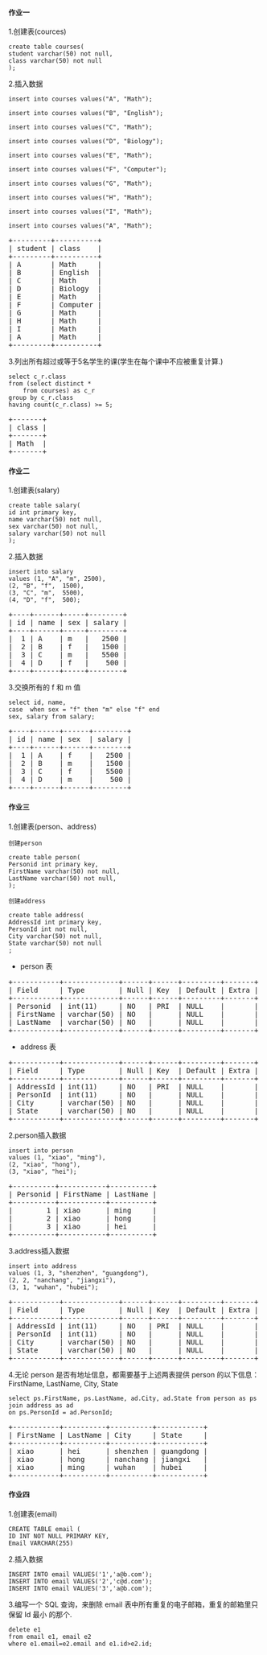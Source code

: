 #### 作业一
1.创建表(cources)
```
create table courses(
student varchar(50) not null,
class varchar(50) not null
);
```

2.插入数据
```
insert into courses values("A", "Math");

insert into courses values("B", "English");

insert into courses values("C", "Math");

insert into courses values("D", "Biology");

insert into courses values("E", "Math");

insert into courses values("F", "Computer");

insert into courses values("G", "Math");

insert into courses values("H", "Math");

insert into courses values("I", "Math");

insert into courses values("A", "Math");
```

<pre>
+---------+----------+
| student | class    |
+---------+----------+
| A       | Math     |
| B       | English  |
| C       | Math     |
| D       | Biology  |
| E       | Math     |
| F       | Computer |
| G       | Math     |
| H       | Math     |
| I       | Math     |
| A       | Math     |
+---------+----------+
</pre>

3.列出所有超过或等于5名学生的课(学生在每个课中不应被重复计算.)
```
select c_r.class 
from (select distinct * 
    from courses) as c_r 
group by c_r.class  
having count(c_r.class) >= 5;
```
<pre>
+-------+
| class |
+-------+
| Math  |
+-------+
</pre>

#### 作业二
1.创建表(salary)
```
create table salary(
id int primary key,
name varchar(50) not null,
sex varchar(50) not null,
salary varchar(50) not null
);

```

2.插入数据
```
insert into salary
values (1, "A", "m", 2500),
(2, "B", "f",  1500),
(3, "C", "m",  5500),
(4, "D", "f",  500);
```
<pre>
+----+------+-----+--------+
| id | name | sex | salary |
+----+------+-----+--------+
|  1 | A    | m   |   2500 |
|  2 | B    | f   |   1500 |
|  3 | C    | m   |   5500 |
|  4 | D    | f   |    500 |
+----+------+-----+--------+
</pre>

3.交换所有的 f 和 m 值
```
select id, name, 
case  when sex = "f" then "m" else "f" end 
sex, salary from salary;
```
<pre>
+----+------+------+--------+
| id | name | sex  | salary |
+----+------+------+--------+
|  1 | A    | f    |   2500 |
|  2 | B    | m    |   1500 |
|  3 | C    | f    |   5500 |
|  4 | D    | m    |    500 |
+----+------+------+--------+
</pre>

#### 作业三
1.创建表(person、address)
```
创建person

create table person(
Personid int primary key,
FirstName varchar(50) not null,
LastName varchar(50) not null,
);

创建address

create table address(
AddressId int primary key,
PersonId int not null,
City varchar(50) not null,
State varchar(50) not null
;
```

+ person 表
<pre>
+-----------+-------------+------+------+---------+-------+
| Field     | Type        | Null | Key  | Default | Extra |
+-----------+-------------+------+------+---------+-------+
| Personid  | int(11)     | NO   | PRI  | NULL    |       |
| FirstName | varchar(50) | NO   |      | NULL    |       |
| LastName  | varchar(50) | NO   |      | NULL    |       |
+-----------+-------------+------+------+---------+-------+
</pre>


+ address 表
<pre>
+-----------+-------------+------+------+---------+-------+
| Field     | Type        | Null | Key  | Default | Extra |
+-----------+-------------+------+------+---------+-------+
| AddressId | int(11)     | NO   | PRI  | NULL    |       |
| PersonId  | int(11)     | NO   |      | NULL    |       |
| City      | varchar(50) | NO   |      | NULL    |       |
| State     | varchar(50) | NO   |      | NULL    |       |
+-----------+-------------+------+------+---------+-------+
</pre>

2.person插入数据
```
insert into person
values (1, "xiao", "ming"),
(2, "xiao", "hong"),
(3, "xiao", "hei");
```
<pre>
+----------+-----------+----------+
| Personid | FirstName | LastName |
+----------+-----------+----------+
|        1 | xiao      | ming     |
|        2 | xiao      | hong     |
|        3 | xiao      | hei      |
+----------+-----------+----------+
</pre>

3.address插入数据
```
insert into address
values (1, 3, "shenzhen", "guangdong"),
(2, 2, "nanchang", "jiangxi"),
(3, 1, "wuhan", "hubei");
```
<pre>
+-----------+-------------+------+------+---------+-------+
| Field     | Type        | Null | Key  | Default | Extra |
+-----------+-------------+------+------+---------+-------+
| AddressId | int(11)     | NO   | PRI  | NULL    |       |
| PersonId  | int(11)     | NO   |      | NULL    |       |
| City      | varchar(50) | NO   |      | NULL    |       |
| State     | varchar(50) | NO   |      | NULL    |       |
+-----------+-------------+------+------+---------+-------+
</pre>

4.无论 person 是否有地址信息，都需要基于上述两表提供 person 的以下信息：FirstName, LastName, City, State
```
select ps.FirstName, ps.LastName, ad.City, ad.State from person as ps 
join address as ad 
on ps.PersonId = ad.PersonId;
```
<pre>
+-----------+----------+----------+-----------+
| FirstName | LastName | City     | State     |
+-----------+----------+----------+-----------+
| xiao      | hei      | shenzhen | guangdong |
| xiao      | hong     | nanchang | jiangxi   |
| xiao      | ming     | wuhan    | hubei     |
+-----------+----------+----------+-----------+
</pre>


#### 作业四
1.创建表(email)
```
CREATE TABLE email (
ID INT NOT NULL PRIMARY KEY,
Email VARCHAR(255)
```

2.插入数据
```
INSERT INTO email VALUES('1','a@b.com');
INSERT INTO email VALUES('2','c@d.com');
INSERT INTO email VALUES('3','a@b.com');
```

3.编写一个 SQL 查询，来删除 email 表中所有重复的电子邮箱，重复的邮箱里只保留 Id 最小 的那个.
```
delete e1 
from email e1, email e2 
where e1.email=e2.email and e1.id>e2.id;
```














